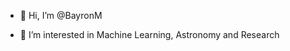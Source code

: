 - 👋 Hi, I’m @BayronM

- 👀 I’m interested in Machine Learning, Astronomy and Research

<!---
BayronM/BayronM is a ✨ special ✨ repository because its `README.md` (this file) appears on your GitHub profile.
You can click the Preview link to take a look at your changes.
--->
